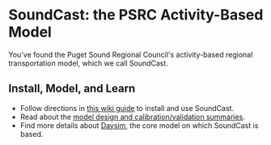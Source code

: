 # SoundCast: the PSRC Activity-Based Model

You've found the Puget Sound Regional Council's activity-based regional transportation model, which we call SoundCast.

## Install, Model, and Learn

- Follow directions in [this wiki guide](https://github.com/psrc/soundcast/wiki) to install and use SoundCast.
- Read about the [model design and calibration/validation summaries](http://www.psrc.org/data/models/abmodel/).
- Find more details about [Daysim](https://github.com/psrc/daysim), the core model on which SoundCast is based.
